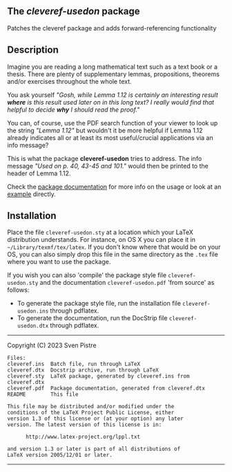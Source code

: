 ## The *cleveref-usedon* package
Patches the cleveref package and adds forward-referencing functionality

## Description
Imagine you are reading a long mathematical text such as a text book 
or a thesis. There are plenty of supplementary lemmas, propositions, 
theorems and/or exercises throughout the whole text. 

You ask yourself *"Gosh, while Lemma 1.12 is certainly an interesting 
result **where** is this result used later on in this long text? I 
really would find that helpful to decide **why** I should read the 
proof."*

You can, of course, use the PDF search function of your viewer to 
look up the string *"Lemma 1.12"* but wouldn't it be more helpful 
if Lemma 1.12 already indicates all or at least its most 
useful/crucial applications via an info message?

This is what the package **cleveref-usedon** tries to address.
The info message *"Used on p. 40, 43-45 and 101."* would then be
printed to the header of Lemma 1.12.

Check the [package documentation](https://github.com/SvenPistre/cleveref-usedon/blob/main/cleveref-usedon.pdf) for more info on the usage or look at an [example](https://github.com/SvenPistre/cleveref-usedon/tree/main/examples) directly.

## Installation
Place the file ``cleveref-usedon.sty`` at a location which your LaTeX distribution understands. For instance, on OS X you can place it in ``~/Library/texmf/tex/latex``.
If you don't know where that would be on your OS, you can also simply drop this file in the same directory as the ``.tex`` file where you want to use the package.

If you wish you can also 'compile' the package style file ``cleveref-usedon.sty`` and the documentation ``cleveref-usedon.pdf`` 'from source' as follows:
- To generate the package style file, run the installation file ``cleveref-usedon.ins`` through pdflatex. 
- To generate the documentation, run the DocStrip file ``cleveref-usedon.dtx`` through pdflatex. 

---
Copyright (C) 2023  Sven Pistre
```
Files:
cleveref.ins  Batch file, run through LaTeX
cleveref.dtx  Docstrip archive, run through LaTeX
cleveref.sty  LaTeX package, generated by cleveref.ins from cleveref.dtx
cleveref.pdf  Package documentation, generated from cleveref.dtx
README        This file

This file may be distributed and/or modified under the
conditions of the LaTeX Project Public License, either
version 1.3 of this license or (at your option) any later
version. The latest version of this license is in:

      http://www.latex-project.org/lppl.txt

and version 1.3 or later is part of all distributions of
LaTeX version 2005/12/01 or later.
```
---